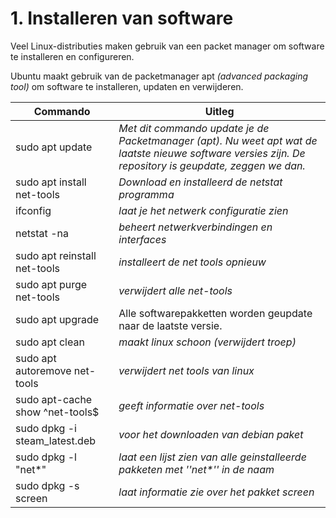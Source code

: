 # 1. Installeren van software
Veel Linux-distributies maken gebruik van een packet manager om software te installeren en configureren.

Ubuntu maakt gebruik van de packetmanager apt _(advanced packaging tool)_ om software te installeren, updaten en verwijderen.

Commando | Uitleg
--- | ---
sudo apt update | _Met dit commando update je de Packetmanager (apt). Nu weet apt wat de laatste nieuwe software versies zijn. De repository is geupdate, zeggen we dan._
sudo apt install net-tools | _Download en installeerd de netstat programma_
ifconfig |_laat je het netwerk configuratie zien_
netstat -na |_beheert netwerkverbindingen en interfaces_
sudo apt reinstall net-tools |_installeert de net tools opnieuw_
sudo apt purge net-tools |_verwijdert alle net-tools_
sudo apt upgrade | Alle softwarepakketten worden geupdate naar de laatste versie.
sudo apt clean |_maakt linux schoon (verwijdert troep)_
sudo apt autoremove net-tools |_verwijdert net tools van linux_
sudo apt-cache show ^net-tools$ |_geeft informatie over net-tools_
sudo dpkg -i steam_latest.deb |_voor het downloaden van debian paket_
sudo dpkg -l "net*" |_laat een lijst zien van alle geinstalleerde pakketen met ''net*'' in de naam_
sudo dpkg -s screen |_laat informatie zie over het pakket screen_
